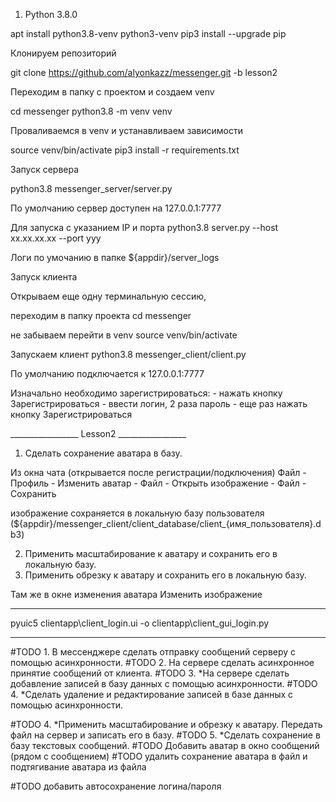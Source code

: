 1. Python 3.8.0

apt install python3.8-venv python3-venv
pip3 install --upgrade pip

Клонируем репозиторий 

git clone https://github.com/alyonkazz/messenger.git -b lesson2

Переходим в папку с проектом и создаем venv

cd messenger 
python3.8 -m venv venv

Проваливаемся в venv и устанавливаем зависимости 

source venv/bin/activate
pip3 install -r requirements.txt


Запуск сервера 

python3.8 messenger_server/server.py

По умолчанию сервер доступен на 127.0.0.1:7777

Для запуска с указанием IP и порта 
python3.8 server.py --host xx.xx.xx.xx --port yyy

Логи по умочанию в папке ${appdir}/server_logs


Запуск клиента 

Открываем еще одну терминальную сессию, 

переходим в папку проекта
cd messenger

не забываем перейти в venv 
source venv/bin/activate

Запускаем клиент 
python3.8 messenger_client/client.py

По умолчанию подключается к 127.0.0.1:7777

Изначально необходимо зарегистрироваться:
    - нажать кнопку Зарегистрироваться
    - ввести логин, 2 раза пароль
    - еще раз нажать кнопку Зарегистрироваться


_________________ Lesson2 _________________

1. Сделать сохранение аватара в базу.

Из окна чата (открывается после регистрации/подключения)
Файл - Профиль - Изменить аватар - Файл - Открыть изображение - Файл - Сохранить

изображение сохраняется в локальную базу пользователя
(${appdir}/messenger_client/client_database/client_{имя_пользователя}.db3)


2. Применить масштабирование к аватару и сохранить его в локальную базу.
3. Применить обрезку к аватару и сохранить его в локальную базу.

Там же в окне изменения аватара Изменить изображение






______________________________________
pyuic5 clientapp\client_login.ui -o clientapp\client_gui_login.py

______________________________________ 

#TODO 1. В мессенджере сделать отправку сообщений серверу с помощью асинхронности.
#TODO 2. На сервере сделать асинхронное принятие сообщений от клиента.
#TODO 3. *На сервере сделать добавление записей в базу данных с помощью асинхронности.
#TODO 4. *Сделать удаление и редактирование записей в базе данных с помощью асинхронности.

#TODO 4. *Применить масштабирование и обрезку к аватару. Передать файл на сервер и записать его в базу.
#TODO 5. *Сделать сохранение в базу текстовых сообщений.
#TODO Добавить аватар в окно сообщений (рядом с сообщением)
#TODO удалить сохранение аватара в файл и подтягивание аватара из файла

#TODO добавить автосохранение логина/пароля
